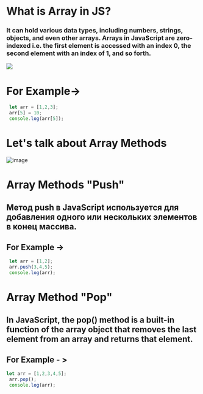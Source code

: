 # What is Array in JS?
### It can hold various data types, including numbers, strings, objects, and even other arrays. Arrays in JavaScript are zero-indexed i.e. the first element is accessed with an index 0, the second element with an index of 1, and so forth.
![](https://encrypted-tbn0.gstatic.com/images?q=tbn:ANd9GcQyYLBL8eSDAKXqHHq2u_c1EiGB3YUzyRL9Vg&s)
# For Example->
``` js
 let arr = [1,2,3];
 arr[5] = 10;
 console.log(arr[5]);
```
# Let's talk about Array Methods
![image](https://github.com/yusufjannn/Array-Methodss/assets/171818496/d9f62a45-2abd-4e8b-8b26-5f369f6820e6)
# Array Methods "Push"
## Метод push в JavaScript используется для добавления одного или нескольких элементов в конец массива.
## For Example ->
``` js
 let arr = [1,2];
 arr.push(3,4,5);
 console.log(arr);
```
# Array Method "Pop"
## In JavaScript, the pop() method is a built-in function of the array object that removes the last element from an array and returns that element.
## For Example - >
``` js
let arr = [1,2,3,4,5];
 arr.pop();
 console.log(arr);
```
